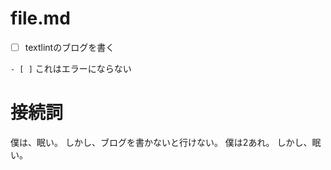 # file.md

- [ ] textlintのブログを書く

`- [ ]` これはエラーにならない

# 接続詞

僕は、眠い。
しかし、ブログを書かないと行けない。
僕は2あれ。
しかし、眠い。
